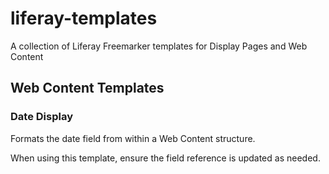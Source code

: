 
# liferay-templates
A collection of Liferay Freemarker templates for Display Pages and Web Content
## Web Content Templates
### Date Display
Formats the date field from within a Web Content structure.

When using this template, ensure the field reference is updated as needed.
